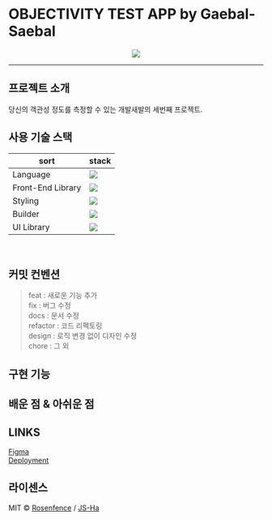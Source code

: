 # OBJECTIVITY TEST APP by Gaebal-Saebal

<p align="center">
<img src="https://github.com/gaebal-saebal/objectivity-test-app/assets/103746767/f121a356-9adc-4367-a137-bd92e71439fd" />
</p>

---


## 프로젝트 소개

당신의 객관성 정도를 측정할 수 있는 개발새발의 세번째 프로젝트.
<br>

## 사용 기술 스택

| sort              | stack                                                                                                            |
| ----------------- | ---------------------------------------------------------------------------------------------------------------- |
| Language          | <img src="https://img.shields.io/badge/JavaScript-F7DF1E?style=for-the-badge&logo=JavaScript&logoColor=white">   |
| Front-End Library | <img src="https://img.shields.io/badge/React-61DAFB?style=for-the-badge&logo=React&logoColor=white">             |
| Styling           | <img src="https://img.shields.io/badge/tailwindcss-06B6D4?style=for-the-badge&logo=tailwindcss&logoColor=white"> |
| Builder           | <img src="https://img.shields.io/badge/vite-646CFF?style=for-the-badge&logo=vite&logoColor=white">               |
| UI Library        | <img src="https://img.shields.io/badge/MUI-007FFF?style=for-the-badge&logo=MUI&logoColor=white">                 |

<br>

## 커밋 컨벤션

> feat : 새로운 기능 추가  
> fix : 버그 수정  
> docs : 문서 수정  
> refactor : 코드 리펙토링  
> design : 로직 변경 없이 디자인 수정  
> chore : 그 외

## 구현 기능

## 배운 점 & 아쉬운 점

## LINKS

<a href="#" target="_blank">Figma</a>
<br>
<a href="#" target="_blank">Deployment</a>
<br>

## 라이센스

MIT &copy; [Rosenfence](mailto:rosenfence@gmail.com) / [JS-Ha](mailto:jshaha0911@gmail.com)

